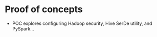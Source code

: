 # Proof of concepts

* POC explores configuring Hadoop security, Hive SerDe utility, and PySpark...
